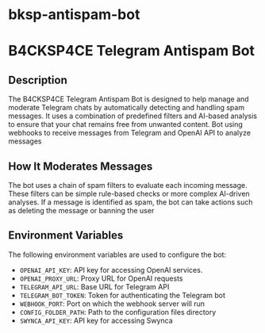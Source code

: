 # bksp-antispam-bot
# B4CKSP4CE Telegram Antispam Bot

## Description

The B4CKSP4CE Telegram Antispam Bot is designed to help manage and moderate Telegram chats by automatically detecting and handling spam messages. It uses a combination of predefined filters and AI-based analysis to ensure that your chat remains free from unwanted content.
Bot using webhooks to receive messages from Telegram and OpenAI API to analyze messages

## How It Moderates Messages

The bot uses a chain of spam filters to evaluate each incoming message. These filters can be simple rule-based checks or more complex AI-driven analyses. If a message is identified as spam, the bot can take actions such as deleting the message or banning the user

## Environment Variables

The following environment variables are used to configure the bot:

- `OPENAI_API_KEY`: API key for accessing OpenAI services.
- `OPENAI_PROXY_URL`: Proxy URL for OpenAI requests
- `TELEGRAM_API_URL`: Base URL for Telegram API
- `TELEGRAM_BOT_TOKEN`: Token for authenticating the Telegram bot
- `WEBHOOK_PORT`: Port on which the webhook server will run
- `CONFIG_FOLDER_PATH`: Path to the configuration files directory
- `SWYNCA_API_KEY`: API key for accessing Swynca
